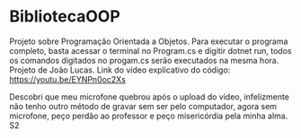 # BibliotecaOOP
Projeto sobre Programação Orientada a Objetos.
Para executar o programa completo, basta acessar o terminal no Program.cs
e digitir dotnet run, todos os comandos digitados no progam.cs serão executados
na mesma hora.
Projeto de João Lucas.
Link do vídeo explicativo do código:
https://youtu.be/EYNPn0oc2Xs

Descobri que meu microfone quebrou após o upload do vídeo, infelizmente não tenho outro método de gravar sem ser pelo computador, agora sem microfone, peço perdão ao professor e peço misericórdia pela minha alma. S2

